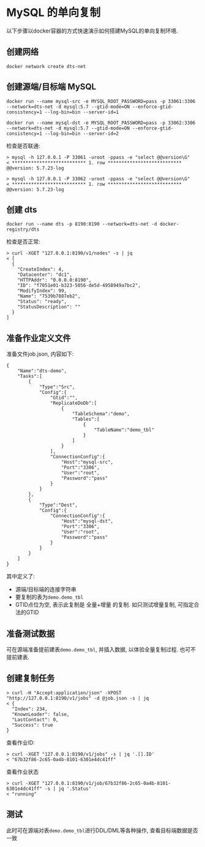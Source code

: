 # MySQL 的单向复制

以下步骤以docker容器的方式快速演示如何搭建MySQL的单向复制环境.

## 创建网络

```
docker network create dts-net
```

## 创建源端/目标端 MySQL

```
docker run --name mysql-src -e MYSQL_ROOT_PASSWORD=pass -p 33061:3306 --network=dts-net -d mysql:5.7 --gtid-mode=ON --enforce-gtid-consistency=1 --log-bin=bin --server-id=1

docker run --name mysql-dst -e MYSQL_ROOT_PASSWORD=pass -p 33062:3306 --network=dts-net -d mysql:5.7 --gtid-mode=ON --enforce-gtid-consistency=1 --log-bin=bin --server-id=2
```

检查是否联通: 

```
> mysql -h 127.0.0.1 -P 33061 -uroot -ppass -e "select @@version\G"
< *************************** 1. row ***************************
@@version: 5.7.23-log

> mysql -h 127.0.0.1 -P 33062 -uroot -ppass -e "select @@version\G"
< *************************** 1. row ***************************
@@version: 5.7.23-log
```

## 创建 dts

```
docker run --name dts -p 8190:8190 --network=dts-net -d docker-registry/dts
```

检查是否正常: 

```
> curl -XGET "127.0.0.1:8190/v1/nodes" -s | jq
< [
  {
    "CreateIndex": 4,
    "Datacenter": "dc1",
    "HTTPAddr": "0.0.0.0:8190",
    "ID": "f7051e01-b323-5056-de5d-4958949a7bc2",
    "ModifyIndex": 99,
    "Name": "7539b7887eb2",
    "Status": "ready",
    "StatusDescription": ""
  }
]
```

## 准备作业定义文件

准备文件job.json, 内容如下: 

```
{
    "Name":"dts-demo",
    "Tasks":[
        {
            "Type":"Src",
            "Config":{
                "Gtid":"",
                "ReplicateDoDb":[
                    {
                        "TableSchema":"demo",
                        "Tables":[
                            {
                                "TableName":"demo_tbl"
                            }
                        ]
                    }
                ],
                "ConnectionConfig":{
                    "Host":"mysql-src",
                    "Port":"3306",
                    "User":"root",
                    "Password":"pass"
                }
            }
        },
        {
            "Type":"Dest",
            "Config":{
                "ConnectionConfig":{
                    "Host":"mysql-dst",
                    "Port":"3306",
                    "User":"root",
                    "Password":"pass"
                }
            }
        }
    ]
}
```

其中定义了: 
- 源端/目标端的连接字符串
- 要复制的表为`demo.demo_tbl`
- GTID点位为空, 表示此复制是 全量+增量 的复制. 如只测试增量复制, 可指定合法的GTID

## 准备测试数据

可在源端准备提前建表`demo.demo_tbl`, 并插入数据, 以体验全量复制过程. 
也可不提前建表.

## 创建复制任务

```
> curl -H "Accept:application/json" -XPOST "http://127.0.0.1:8190/v1/jobs" -d @job.json -s | jq
< {
  "Index": 234,
  "KnownLeader": false,
  "LastContact": 0,
  "Success": true
}
```

查看作业ID:

```
> curl -XGET "127.0.0.1:8190/v1/jobs" -s | jq '.[].ID'
< "67b32f86-2c65-0a4b-8101-6301e4dc41ff"
```

查看作业状态

```
> curl -XGET "127.0.0.1:8190/v1/job/67b32f86-2c65-0a4b-8101-6301e4dc41ff" -s | jq '.Status'
< "running"
```

## 测试

此时可在源端对表`demo.demo_tbl`进行DDL/DML等各种操作, 查看目标端数据是否一致
